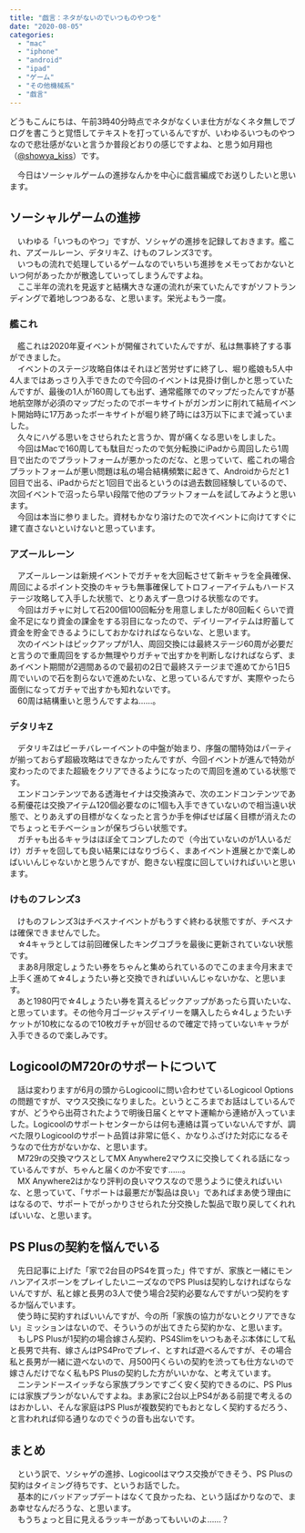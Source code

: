 ```yaml
---
title: "戯言：ネタがないのでいつものやつを"
date: "2020-08-05"
categories: 
  - "mac"
  - "iphone"
  - "android"
  - "ipad"
  - "ゲーム"
  - "その他機械系"
  - "戯言"
---
```


どうもこんにちは、午前3時40分時点でネタがなくいま仕方がなくネタ無しでブログを書こうと覚悟してテキストを打っているんですが、いわゆるいつものやつなので悲壮感がないと言うか普段どおりの感じですよね、と思う如月翔也（[@showya\_kiss](http://twitter.com/showya_kiss)）です。  
  
　今日はソーシャルゲームの進捗なんかを中心に戯言編成でお送りしたいと思います。  

## ソーシャルゲームの進捗

　いわゆる「いつものやつ」ですが、ソシャゲの進捗を記録しておきます。艦これ、アズールレーン、デタリキZ、けものフレンズ3です。  
　いつもの流れで処理しているゲームなのでいちいち進捗をメモっておかないといつ何があったかが散逸していってしまうんですよね。  
　ここ半年の流れを見返すと結構大きな運の流れが来ていたんですがソフトランディングで着地しつつあるな、と思います。栄光よもう一度。  

### 艦これ

　艦これは2020年夏イベントが開催されていたんですが、私は無事終了する事ができました。  
　イベントのステージ攻略自体はそれほど苦労せずに終了し、堀り艦娘も5人中4人まではあっさり入手できたので今回のイベントは見掛け倒しかと思っていたんですが、最後の1人が160周しても出ず、通常艦隊でのマップだったんですが基地航空隊が必須のマップだったのでボーキサイトがガンガンに削れて結局イベント開始時に17万あったボーキサイトが堀り終了時には3万以下にまで減っていました。  
　久々にハゲる思いをさせられたと言うか、胃が痛くなる思いをしました。  
　今回はMacで160周しても駄目だったので気分転換にiPadから周回したら1周目で出たのでプラットフォームが悪かったのだな、と思っていて、艦これの場合プラットフォームが悪い問題は私の場合結構頻繁に起きて、Androidからだと1回目で出る、iPadからだと1回目で出るというのは過去数回経験しているので、次回イベントで沼ったら早い段階で他のプラットフォームを試してみようと思います。  
　今回は本当に参りました。資材もかなり溶けたので次イベントに向けてすぐに建て直さないといけないと思っています。  

### アズールレーン

　アズールレーンは新規イベントでガチャを大回転させて新キャラを全員確保、周回によるポイント交換のキャラも無事確保してトロフィーアイテムもハードステージ攻略して入手した状態で、とりあえず一息つける状態なのです。  
　今回はガチャに対して石200個100回転分を用意しましたが80回転くらいで資金不足になり資金の課金をする羽目になったので、デイリーアイテムは貯蓄して資金を貯金できるようにしておかなければならないな、と思います。  
　次のイベントはピックアップが1人、周回交換には最終ステージ60周が必要だと言うので重周回をするか無理やりガチャで出すかを判断しなければならず、まあイベント期間が2週間あるので最初の2日で最終ステージまで進めてから1日5周でいいので石を割らないで進めたいな、と思っているんですが、実際やったら面倒になってガチャで出すかも知れないです。  
　60周は結構重いと思うんですよね……。  

### デタリキZ

　デタリキZはビーチバレーイベントの中盤が始まり、序盤の闇特効はパーティが揃っておらず超級攻略はできなかったんですが、今回イベントが進んで特効が変わったのでまた超級をクリアできるようになったので周回を進めている状態です。  
　エンドコンテンツである透海セイナは交換済みで、次のエンドコンテンツである薊優花は交換アイテム120個必要なのに1個も入手できていないので相当遠い状態で、とりあえずの目標がなくなったと言うか手を伸ばせば届く目標が消えたのでちょっとモチベーションが保ちづらい状態です。  
　ガチャも出るキャラはほぼ全てコンプしたので（今出ていないのが1人いるだけ）ガチャを回しても良い結果にはなりづらく、まあイベント進展とかで楽しめばいいんじゃないかと思うんですが、飽きない程度に回していければいいと思います。  

### けものフレンズ3

　けものフレンズ3はチベスナイベントがもうすぐ終わる状態ですが、チベスナは確保できませんでした。  
　☆4キャラとしては前回確保したキングコブラを最後に更新されていない状態です。  
　まあ8月限定しょうたい券をちゃんと集められているのでこのまま今月末まで上手く進めて☆4しょうたい券と交換できればいいんじゃないかな、と思います。  
　あと1980円で☆4しょうたい券を貰えるピックアップがあったら買いたいな、と思っています。その他今月ゴージャスデイリーを購入したら☆4しょうたいチケットが10枚になるので10枚ガチャが回せるので確定で持っていないキャラが入手できるので楽しみです。  

## LogicoolのM720rのサポートについて

　話は変わりますが6月の頭からLogicoolに問い合わせているLogicool Optionsの問題ですが、マウス交換になりました。というところまでお話はしているんですが、どうやら出荷されたようで明後日届くとヤマト運輸から連絡が入っていました。Logicoolのサポートセンターからは何も連絡は貰っていないんですが、調べた限りLogicoolのサポート品質は非常に低く、かなりふざけた対応になるそうなので仕方がないかな、と思います。  
　M729rの交換マウスとしてMX Anywhere2マウスに交換してくれる話になっているんですが、ちゃんと届くのか不安です……。  
　MX Anywhere2はかなり評判の良いマウスなので思うように使えればいいな、と思っていて、「サポートは最悪だが製品は良い」であればまあ使う理由にはなるので、サポートでがっかりさせられた分交換した製品で取り戻してくれればいいな、と思います。  

## PS Plusの契約を悩んでいる

　先日記事に上げた「家で2台目のPS4を買った」件ですが、家族と一緒にモンハンアイスボーンをプレイしたいニーズなのでPS Plusは契約しなければならないんですが、私と嫁と長男の3人で使う場合2契約必要なんですがいつ契約をするか悩んでいます。  
　使う時に契約すればいいんですが、今の所「家族の協力がないとクリアできない」ミッションはないので、そういうのが出てきたら契約かな、と思います。  
　もしPS Plusが1契約の場合嫁さん契約、PS4Slimをいつもあそぶ本体にして私と長男で共有、嫁さんはPS4Proでプレイ、とすれば遊べるんですが、その場合私と長男が一緒に遊べないので、月500円くらいの契約を渋っても仕方ないので嫁さんだけでなく私もPS Plusの契約した方がいいかな、と考えています。  
　ニンテンドースイッチなら家族プランですごく安く契約できるのに、PS Plusには家族プランがないんですよね。まあ家に2台以上PS4がある前提で考えるのはおかしい、そんな家庭はPS Plusが複数契約でもおとなしく契約するだろう、と言われれば仰る通りなのでぐうの音も出ないです。  

## まとめ

　という訳で、ソシャゲの進捗、Logicoolはマウス交換ができそう、PS Plusの契約はタイミング待ちです、というお話でした。  
　基本的にバッドアップデートはなくて良かったね、という話ばかりなので、まあ幸せなんだろうな、と思います。  
　もうちょっと目に見えるラッキーがあってもいいのよ……？
